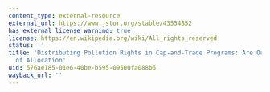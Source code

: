 ```yaml
---
content_type: external-resource
external_url: https://www.jstor.org/stable/43554852
has_external_license_warning: true
license: https://en.wikipedia.org/wiki/All_rights_reserved
status: ''
title: 'Distributing Pollution Rights in Cap-and-Trade Programs: Are Outcomes Independent
  of Allocation'
uid: 576ae185-01e6-40be-b595-09500fa088b6
wayback_url: ''
---
```

